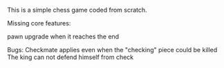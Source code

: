 This is a simple chess game coded from scratch.

Missing core features:
  
  pawn upgrade when it reaches the end

Bugs:
  Checkmate applies even when the "checking" piece could be killed
  The king can not defend himself from check

